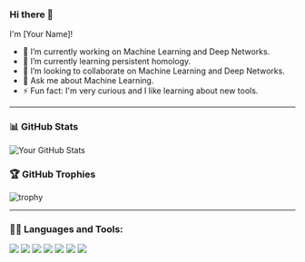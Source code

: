 ### Hi there 👋

I'm [Your Name]!

- 🔭 I’m currently working on Machine Learning and Deep Networks.
- 🌱 I’m currently learning persistent homology.
- 👯 I’m looking to collaborate on Machine Learning and Deep Networks.
- 💬 Ask me about Machine Learning.
- ⚡ Fun fact: I'm very curious and I like learning about new tools.

---

### 📊 GitHub Stats

![Your GitHub Stats](https://github-readme-stats.vercel.app/api?username=yourusername&show_icons=true&theme=radical)

### 🏆 GitHub Trophies

![trophy](https://github-profile-trophy.vercel.app/?username=yourusername&theme=onedark)

---

### 🧑‍💻 Languages and Tools:

<p>
  <img src="https://img.shields.io/badge/-Python-000?style=for-the-badge&logo=python&logoColor=FFD43B" />
  <img src="https://img.shields.io/badge/-JavaScript-000?style=for-the-badge&logo=javascript&logoColor=F7DF1E" />
  <img src="https://img.shields.io/badge/-Node.js-000?style=for-the-badge&logo=node.js&logoColor=339933" />
  <img src="https://img.shields.io/badge/-React-000?style=for-the-badge&logo=react&logoColor=61DAFB" />
  <img src="https://img.shields.io/badge/-HTML5-000?style=for-the-badge&logo=html5&logoColor=E34F26" />
  <img src="https://img.shields.io/badge/-CSS3-000?style=for-the-badge&logo=css3&logoColor=1572B6" />
  <img src="https://img.shields.io/badge/-Git-000?style=for-the-badge&logo=git&logoColor=F05032" />
</p>

